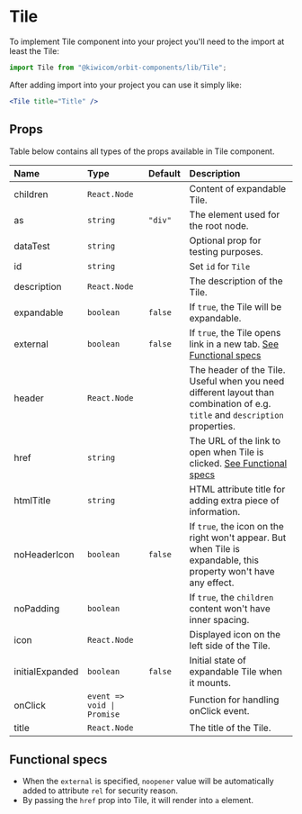 # Tile

To implement Tile component into your project you'll need to the import at least the Tile:

```jsx
import Tile from "@kiwicom/orbit-components/lib/Tile";
```

After adding import into your project you can use it simply like:

```jsx
<Tile title="Title" />
```

## Props

Table below contains all types of the props available in Tile component.

| Name            | Type                       | Default | Description                                                                                                                  |
| :-------------- | :------------------------- | :------ | :--------------------------------------------------------------------------------------------------------------------------- |
| children        | `React.Node`               |         | Content of expandable Tile.                                                                                                  |
| as              | `string`                   | `"div"` | The element used for the root node.                                                                                          |
| dataTest        | `string`                   |         | Optional prop for testing purposes.                                                                                          |
| id              | `string`                   |         | Set `id` for `Tile`                                                                                                          |
| description     | `React.Node`               |         | The description of the Tile.                                                                                                 |
| expandable      | `boolean`                  | `false` | If `true`, the Tile will be expandable.                                                                                      |
| external        | `boolean`                  | `false` | If `true`, the Tile opens link in a new tab. [See Functional specs](#functional-specs)                                       |
| header          | `React.Node`               |         | The header of the Tile. Useful when you need different layout than combination of e.g. `title` and `description` properties. |
| href            | `string`                   |         | The URL of the link to open when Tile is clicked. [See Functional specs](#functional-specs)                                  |
| htmlTitle       | `string`                   |         | HTML attribute title for adding extra piece of information.                                                                  |
| noHeaderIcon    | `boolean`                  | `false` | If `true`, the icon on the right won't appear. But when Tile is expandable, this property won't have any effect.             |
| noPadding       | `boolean`                  |         | If `true`, the `children` content won't have inner spacing.                                                                  |
| icon            | `React.Node`               |         | Displayed icon on the left side of the Tile.                                                                                 |
| initialExpanded | `boolean`                  | `false` | Initial state of expandable Tile when it mounts.                                                                             |
| onClick         | `event => void \| Promise` |         | Function for handling onClick event.                                                                                         |
| title           | `React.Node`               |         | The title of the Tile.                                                                                                       |

## Functional specs

- When the `external` is specified, `noopener` value will be automatically added to attribute `rel` for security reason.
- By passing the `href` prop into Tile, it will render into `a` element.
